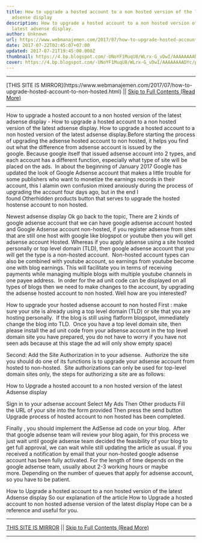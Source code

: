 ```yaml
---
title: How to upgrade a hosted account to a non hosted version of the latest
  adsense display
description: How to upgrade a hosted account to a non hosted version of the
  latest adsense display.
author: Unknown
url: https://www.webmanajemen.com/2017/07/how-to-upgrade-hosted-account-to-non-hosted.html
date: 2017-07-22T02:45:07+07:00
updated: 2017-07-21T19:45:00.000Z
thumbnail: https://4.bp.blogspot.com/-UNoYF1MuqU8/WLrx-G_vDwI/AAAAAAAADYc/pkuJXiffujId6YxjHEopP62TimMsWcPaQCLcB/s1600/akun_triknews.png
cover: https://4.bp.blogspot.com/-UNoYF1MuqU8/WLrx-G_vDwI/AAAAAAAADYc/pkuJXiffujId6YxjHEopP62TimMsWcPaQCLcB/s1600/akun_triknews.png
---
```


<hr/> [THIS SITE IS MIRROR](https://www.webmanajemen.com/2017/07/how-to-upgrade-hosted-account-to-non-hosted.html) || <a href="https://www.webmanajemen.com/2017/07/how-to-upgrade-hosted-account-to-non-hosted.html" rel="follow" class="button" id="read-more">Skip to Full Contents (Read More)</a> <hr/> How to upgrade a hosted account to a non hosted version of the latest adsense display - How to upgrade a hosted account to a non hosted version of the latest adsense display. How to upgrade a hosted account to a non hosted version of the latest adsense display.Before starting the process of upgrading the adsense hosted account to non hosted, it helps you find out what the difference from adsense account is issued by the google. Because google itself that issued adsense account into 2 types, and each account has a different function, especially what type of site will be placed on the ads. 
In about the beginning of January 2017 Google has updated the look of Google Adsense account that makes a little trouble for some publishers who want to monetize the earnings records in their account, this I alamin own confusion mixed anxiously during the process of upgrading the account four days ago, but in the end I found Otherhidden products button that serves to upgrade the hosted hostense account to non hosted. 


Newest adsense display
Ok go back to the topic, There are 2 kinds of google adsense account that we can have google adsense account hosted and Google Adsense account non-hosted, if you register adsense from sites that are still one host with google like blogspot or youtube then you will get adsense account Hosted. Whereas if you apply adsense using a site hosted personally or top level domain (TLD), then google adsense account that you will get the type is a non-hosted account. 
Non-hosted account types can also be combined with youtube account, so earnings from youtube become one with blog earnings. This will facilitate you in terms of receiving payments while managing multiple blogs with multiple youtube channels in one payee address. 
In order for the ad unit code can be displayed on all types of blogs then we need to make changes to the account, by upgrading the adsense hosted account to non hosted. Well how are you interested? 

How to upgrade your hosted adsense account to non hosted
First : make sure your site is already using a top level domain (TLD) or site that you are hosting personally. 
If the blog is still using flatform blogspot, immediately change the blog into TLD. 
Once you have a top level domain site, then please install the ad unit code from your adsense account in the top level domain site you have prepared, you do not have to worry if you have not seen ads because at this stage the ad will only show empty space) 

Second: Add the Site Authorization in to your adsense. 
Authorize the site you should do one of its functions is to upgrade your adsense account from hosted to non-hosted. 
Site authorizations can only be used for top-level domain sites only, the steps for authorizing a site are as follows: 


How to Upgrade a hosted account to a non hosted version of the latest Adsense display

Sign in to your adsense account
Select My Ads
Then Other products
Fill the URL of your site into the form provided
Then press the send button
Upgrade process of hosted account to non hosted has been completed.

Finally , you should implement the AdSense ad code on your blog. 
After that google adsense team will review your blog again, for this process we just wait until google adsense team decided the feasibility of your blog to get full approval, we can wait while still updating the article as usual. If you received a notification by email that your non-hosted google adsense account has been fully activated. For the length of time depends on the google adsense team, usually about 2-3 working hours or maybe more. Depending on the number of queues that apply for adsense account, so you have to be patient. 


How to Upgrade a hosted account to a non hosted version of the latest Adsense display
So our explanation of the article How to Upgrade a hosted account to non hosted adsense version of the latest display Hope can be a reference and useful for you. <hr/> [THIS SITE IS MIRROR](https://www.webmanajemen.com/2017/07/how-to-upgrade-hosted-account-to-non-hosted.html) || <a href="https://www.webmanajemen.com/2017/07/how-to-upgrade-hosted-account-to-non-hosted.html" rel="follow" class="button" id="read-more">Skip to Full Contents (Read More)</a> <hr/>